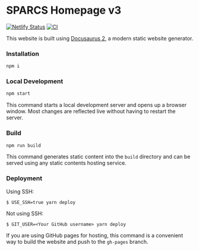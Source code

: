 # SPARCS Homepage v3

[![Netlify Status](https://api.netlify.com/api/v1/badges/4470ab59-e8b9-4b3f-ba32-e21d90f28fe3/deploy-status)](https://app.netlify.com/sites/sparcs/deploys)
[![CI](https://github.com/sparcs-kaist/sparcs.org-v3/actions/workflows/ci.yml/badge.svg)](https://github.com/sparcs-kaist/sparcs.org-v3/actions/workflows/ci.yml)

This website is built using [Docusaurus 2](https://docusaurus.io/), a modern static website generator.

### Installation

```sh
npm i
```

### Local Development

```sh
npm start
```

This command starts a local development server and opens up a browser window. Most changes are reflected live without having to restart the server.

### Build

```sh
npm run build
```

This command generates static content into the `build` directory and can be served using any static contents hosting service.

### Deployment

Using SSH:

```
$ USE_SSH=true yarn deploy
```

Not using SSH:

```
$ GIT_USER=<Your GitHub username> yarn deploy
```

If you are using GitHub pages for hosting, this command is a convenient way to build the website and push to the `gh-pages` branch.
